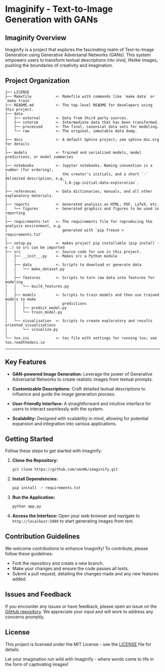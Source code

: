 # Imaginify - Text-to-Image Generation with GANs

## Imaginify Overview

Imaginify is a project that explores the fascinating realm of Text-to-Image Generation using Generative Adversarial Networks (GANs). This system empowers users to transform textual descriptions into vivid, lifelike images, pushing the boundaries of creativity and imagination.

Project Organization
------------

    ├── LICENSE
    ├── Makefile           <- Makefile with commands like `make data` or `make train`
    ├── README.md          <- The top-level README for developers using this project.
    ├── data
    │   ├── external       <- Data from third party sources.
    │   ├── interim        <- Intermediate data that has been transformed.
    │   ├── processed      <- The final, canonical data sets for modeling.
    │   └── raw            <- The original, immutable data dump.
    │
    ├── docs               <- A default Sphinx project; see sphinx-doc.org for details
    │
    ├── models             <- Trained and serialized models, model predictions, or model summaries
    │
    ├── notebooks          <- Jupyter notebooks. Naming convention is a number (for ordering),
    │                         the creator's initials, and a short `-` delimited description, e.g.
    │                         `1.0-jqp-initial-data-exploration`.
    │
    ├── references         <- Data dictionaries, manuals, and all other explanatory materials.
    │
    ├── reports            <- Generated analysis as HTML, PDF, LaTeX, etc.
    │   └── figures        <- Generated graphics and figures to be used in reporting
    │
    ├── requirements.txt   <- The requirements file for reproducing the analysis environment, e.g.
    │                         generated with `pip freeze > requirements.txt`
    │
    ├── setup.py           <- makes project pip installable (pip install -e .) so src can be imported
    ├── src                <- Source code for use in this project.
    │   ├── __init__.py    <- Makes src a Python module
    │   │
    │   ├── data           <- Scripts to download or generate data
    │   │   └── make_dataset.py
    │   │
    │   ├── features       <- Scripts to turn raw data into features for modeling
    │   │   └── build_features.py
    │   │
    │   ├── models         <- Scripts to train models and then use trained models to make
    │   │   │                 predictions
    │   │   ├── predict_model.py
    │   │   └── train_model.py
    │   │
    │   └── visualization  <- Scripts to create exploratory and results oriented visualizations
    │       └── visualize.py
    │
    └── tox.ini            <- tox file with settings for running tox; see tox.readthedocs.io


--------



## Key Features

- **GAN-powered Image Generation:** Leverage the power of Generative Adversarial Networks to create realistic images from textual prompts.
  
- **Customizable Descriptions:** Craft detailed textual descriptions to influence and guide the image generation process.

- **User-Friendly Interface:** A straightforward and intuitive interface for users to interact seamlessly with the system.

- **Scalability:** Designed with scalability in mind, allowing for potential expansion and integration into various applications.

## Getting Started

Follow these steps to get started with Imaginify:

1. **Clone the Repository:**
   ```bash
   git clone https://github.com/smn06/imaginify.git
   ```

2. **Install Dependencies:**
   ```bash
   pip install -r requirements.txt
   ```

3. **Run the Application:**
   ```bash
   python app.py
   ```

4. **Access the Interface:**
   Open your web browser and navigate to `http://localhost:5000` to start generating images from text.

## Contribution Guidelines

We welcome contributions to enhance Imaginify! To contribute, please follow these guidelines:

- Fork the repository and create a new branch.
- Make your changes and ensure the code passes all tests.
- Submit a pull request, detailing the changes made and any new features added.

## Issues and Feedback

If you encounter any issues or have feedback, please open an issue on the [GitHub repository](https://github.com/your-username/imaginify/issues). We appreciate your input and will work to address any concerns promptly.

## License

This project is licensed under the MIT License - see the [LICENSE](LICENSE) file for details.

Let your imagination run wild with Imaginify - where words come to life in the form of captivating images!
